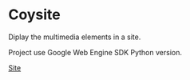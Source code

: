 # Coysite

Diplay the multimedia elements in a site.

Project use Google Web Engine SDK Python version.

[Site](http://copysite-1134.appspot.com/)
